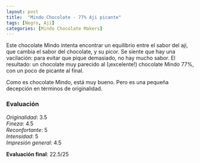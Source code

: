 ```yaml
---
layout: post
title:  "Mindo Chocolate - 77% Aji picante"
tags: [Negro, Aji] 
categories: [Mindo Chocolate Makers]
---
```


Este chocolate Mindo intenta encontrar un equilibrio entre el sabor del ají, que cambia el sabor del chocolate, y su picor. Se siente que hay una vacilación: para evitar que pique demasiado, no hay mucho sabor.
El resultado: un chocolate muy parecido al (¡excelente!) chocolate Mindo 77%, con un poco de picante al final.

Como es chocolate Mindo, está muy bueno. Pero es una pequeña decepción en términos de originalidad. 


### Evaluación

_Originalidad_: 3.5  
_Fineza_: 4.5  
_Reconfortante_: 5  
_Intensidad_: 5  
_Impresión general_: 4.5

**Evaluación final**: 22.5/25